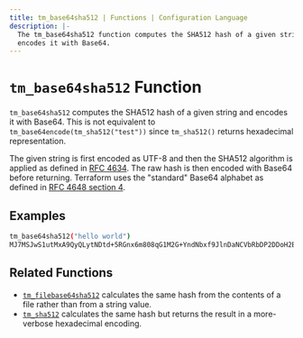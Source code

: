 ```yaml
---
title: tm_base64sha512 | Functions | Configuration Language
description: |-
  The tm_base64sha512 function computes the SHA512 hash of a given string and
  encodes it with Base64.
---
```


# `tm_base64sha512` Function

`tm_base64sha512` computes the SHA512 hash of a given string and encodes it with
Base64. This is not equivalent to `tm_base64encode(tm_sha512("test"))` since
`tm_sha512()` returns hexadecimal representation.

The given string is first encoded as UTF-8 and then the SHA512 algorithm is applied
as defined in [RFC 4634](https://tools.ietf.org/html/rfc4634). The raw hash is
then encoded with Base64 before returning. Terraform uses the "standard" Base64
alphabet as defined in [RFC 4648 section 4](https://tools.ietf.org/html/rfc4648#section-4).

## Examples

```sh
tm_base64sha512("hello world")
MJ7MSJwS1utMxA9QyQLytNDtd+5RGnx6m808qG1M2G+YndNbxf9JlnDaNCVbRbDP2DDoH2Bdz33FVC6TrpzXbw==
```

## Related Functions

* [`tm_filebase64sha512`](./tm_filebase64sha512.md) calculates the same hash from
  the contents of a file rather than from a string value.
* [`tm_sha512`](./tm_sha512.md) calculates the same hash but returns the result
  in a more-verbose hexadecimal encoding.
